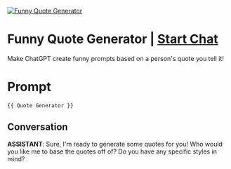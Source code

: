 
[![Funny Quote Generator](https://flow-prompt-covers.s3.us-west-1.amazonaws.com/icon/cute/cute_1.png)](https://gptcall.net/chat.html?data=%7B%22contact%22%3A%7B%22id%22%3A%2274NC3F7DAtC6QvzQ6jmxS%22%2C%22flow%22%3Atrue%7D%7D)
# Funny Quote Generator | [Start Chat](https://gptcall.net/chat.html?data=%7B%22contact%22%3A%7B%22id%22%3A%2274NC3F7DAtC6QvzQ6jmxS%22%2C%22flow%22%3Atrue%7D%7D)
Make ChatGPT create funny prompts based on a person's quote you tell it!

# Prompt

```
{{ Quote Generator }}

```

## Conversation

**ASSISTANT**: Sure, I'm ready to generate some quotes for you! Who would you like me to base the quotes off of? Do you have any specific styles in mind?


